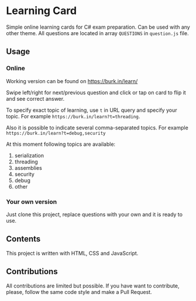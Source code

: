 # Learning Card

Simple online learning cards for C# exam preparation. Can be used with any other theme. All questions are located in array `QUESTIONS` in `question.js` file.

## Usage

### Online

Working version can be found on https://burk.in/learn/

Swipe left/right for next/previous question and click or tap on card to flip it and see correct answer.

To specify exact topic of learning, use `t` in URL query and specify your topic. For example `https://burk.in/learn?t=threading`.

Also it is possible to indicate several comma-separated topics. For example
`https://burk.in/learn?t=debug,security`

At this moment following topics are available:
1. serialization
2. threading
3. assemblies
4. security
5. debug
4. other

### Your own version

Just clone this project, replace questions with your own and it is ready to use.

## Contents

This project is written with HTML, CSS and JavaScript.

## Contributions

All contributions are limited but possible. If you have want to contribute, please, follow the same code style and make a Pull Request.